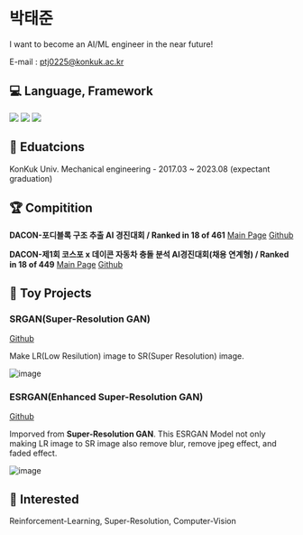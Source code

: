 # 박태준

I want to become an AI/ML engineer in the near future!

E-mail : ptj0225@konkuk.ac.kr

## 💻 Language, Framework

<img src="https://img.shields.io/badge/Python-3766AB?style=flat-square&logo=Python&logoColor=white"/></a>
<img src="https://img.shields.io/badge/Tensorflow 2.0 +-FF6F00?style=flat-square&logo=Tensorflow&logoColor=white"/></a>
<img src="https://img.shields.io/badge/PyTorch-EE4C2C?style=flat-square&logo=PyTorch&logoColor=white"/></a>

## 🏫 Eduatcions

KonKuk Univ. Mechanical engineering - 2017.03 ~ 2023.08 (expectant graduation)


## 🏆 Compitition

**DACON-포디블록 구조 추출 AI 경진대회 / Ranked in 18 of 461**
[Main Page](https://dacon.io/competitions/official/236046/overview/description)
[Github](https://github.com/ptj0225/DACON_4DBLOCK)

**DACON-제1회 코스포 x 데이콘 자동차 충돌 분석 AI경진대회(채용 연계형) / Ranked in 18 of 449**
[Main Page](https://dacon.io/competitions/official/236064/overview/description)
[Github](https://github.com/ptj0225/DACON-CAR_CRASH)

## 🚀 Toy Projects

### **SRGAN(Super-Resolution GAN)**
[Github](https://github.com/ptj0225/SRGAN)

Make LR(Low Resilution) image to SR(Super Resolution) image.

![image](https://user-images.githubusercontent.com/79400787/228416702-7bef58f1-edf9-4690-a8c2-4db1fdbb9ba9.png)

### **ESRGAN(Enhanced Super-Resolution GAN)**
[Github](https://github.com/ptj0225/ESRGAN)

Imporved from **Super-Resolution GAN**.
This ESRGAN Model not only making LR image to SR image also remove blur, remove jpeg effect, and faded effect.

![image](https://user-images.githubusercontent.com/79400787/228416828-c2d824d8-7766-4251-914b-51e9abc498da.png)

## 🧐 Interested

Reinforcement-Learning, Super-Resolution, Computer-Vision
